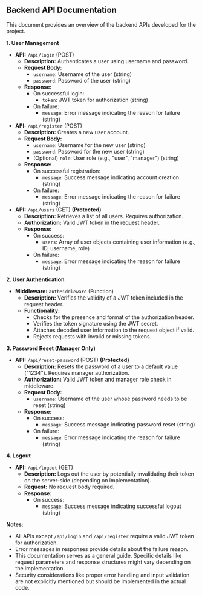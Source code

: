 ## Backend API Documentation

This document provides an overview of the backend APIs developed for the project.

**1. User Management**

* **API:** `/api/login` (POST)
    * **Description:** Authenticates a user using username and password.
    * **Request Body:**
        * `username`: Username of the user (string)
        * `password`: Password of the user (string)
    * **Response:**
        * On successful login:
            * `token`: JWT token for authorization (string)
        * On failure:
            * `message`: Error message indicating the reason for failure (string)
* **API:** `/api/register` (POST)
    * **Description:** Creates a new user account.
    * **Request Body:**
        * `username`: Username for the new user (string)
        * `password`: Password for the new user (string)
        * (Optional) `role`: User role (e.g., "user", "manager") (string)
    * **Response:**
        * On successful registration:
            * `message`: Success message indicating account creation (string)
        * On failure:
            * `message`: Error message indicating the reason for failure (string)
* **API:** `/api/users` (GET) **(Protected)**
    * **Description:** Retrieves a list of all users. Requires authorization.
    * **Authorization:** Valid JWT token in the request header.
    * **Response:**
        * On success:
            * `users`: Array of user objects containing user information (e.g., ID, username, role)
        * On failure:
            * `message`: Error message indicating the reason for failure (string)

**2. User Authentication**

* **Middleware:** `authMiddleware` (Function)
    * **Description:** Verifies the validity of a JWT token included in the request header.
    * **Functionality:**
        * Checks for the presence and format of the authorization header.
        * Verifies the token signature using the JWT secret.
        * Attaches decoded user information to the request object if valid.
        * Rejects requests with invalid or missing tokens.

**3. Password Reset (Manager Only)**

* **API:** `/api/reset-password` (POST) **(Protected)**
    * **Description:** Resets the password of a user to a default value ("1234"). Requires manager authorization.
    * **Authorization:** Valid JWT token and manager role check in middleware.
    * **Request Body:**
        * `username`: Username of the user whose password needs to be reset (string)
    * **Response:**
        * On success:
            * `message`: Success message indicating password reset (string)
        * On failure:
            * `message`: Error message indicating the reason for failure (string)

**4. Logout**

* **API:** `/api/logout` (GET)
    * **Description:** Logs out the user by potentially invalidating their token on the server-side (depending on implementation).
    * **Request:** No request body required.
    * **Response:**
        * On success:
            * `message`: Success message indicating successful logout (string)

**Notes:**

* All APIs except `/api/login` and `/api/register` require a valid JWT token for authorization.
* Error messages in responses provide details about the failure reason.
* This documentation serves as a general guide. Specific details like request parameters and response structures might vary depending on the implementation.
* Security considerations like proper error handling and input validation are not explicitly mentioned but should be implemented in the actual code.
